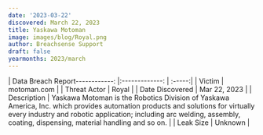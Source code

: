 ```yaml
---
date: '2023-03-22'
discovered: March 22, 2023
title: Yaskawa Motoman
image: images/blog/Royal.png
author: Breachsense Support
draft: false
yearmonths: 2023/march
---
```


| Data Breach Report------------:     |:-------------:    | :-----:|
| Victim      | motoman.com      | 
| Threat Actor      | Royal      | 
| Date Discovered      | Mar 22, 2023      | 
| Description      | Yaskawa Motoman is the Robotics Division of Yaskawa America, Inc. which provides automation products and solutions for virtually every industry and robotic application; including arc welding, assembly, coating, dispensing, material handling and so on.      | 
| Leak Size      | Unknown      | 

